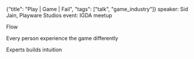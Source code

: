 {"title": "Play | Game | Fail", "tags": ["talk", "game_industry"]}
speaker: Sid Jain, Playware Studios
event: IGDA meetup

Flow

Every person experience the game differently

Experts builds intuition

